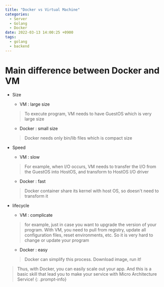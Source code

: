 ```yaml
---
title: "Docker vs Virtual Machine"
categories:
  - Server
  - Golang
  - Docker
date: 2022-03-13 14:00:25 +0900
tags:
  - golang
  - backend
---
```


# Main difference between Docker and VM
* Size
  * VM : large size
  > To execute program, VM needs to have GuestOS which is very large size
  * Docker : small size
  > Docker needs only bin/lib files which is compact size

* Speed
  * VM : slow 
  > For example, when I/O occurs, VM needs to transfer the I/O from the GuestOS into HostOS, and transform to HostOS I/O driver   
  * Docker : fast
  > Docker container share its kernel with host OS, so doesn't need to transform it

* lifecycle
  * VM : complicate
  > for example, just in case you want to upgrade the version of your program. With VM, you need to pull from registry, update all configuration files, reset environments, etc. So it is very hard to change or update your program    
  * Docker : easy
  > Docker can simplify this process. Download image, run it!

> Thus, with Docker, you can easily scale out your app. And this is a basic skill that lead you to make your service with Micro Architecture Service!
{: .prompt-info}